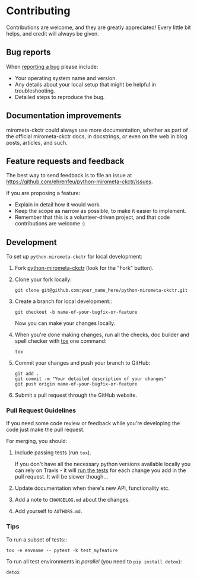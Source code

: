 Contributing
============

Contributions are welcome, and they are greatly appreciated! Every
little bit helps, and credit will always be given.

Bug reports
-----------

When [reporting a bug](https://github.com/ehrenfeu/python-mirometa-ckctr/issues)
please include:

* Your operating system name and version.
* Any details about your local setup that might be helpful in
  troubleshooting.
* Detailed steps to reproduce the bug.

Documentation improvements
--------------------------

mirometa-ckctr could always use more documentation, whether as part of the
official mirometa-ckctr docs, in docstrings, or even on the web in blog posts,
articles, and such.

Feature requests and feedback
-----------------------------

The best way to send feedback is to file an issue at
https://github.com/ehrenfeu/python-mirometa-ckctr/issues.

If you are proposing a feature:

* Explain in detail how it would work.
* Keep the scope as narrow as possible, to make it easier to implement.
* Remember that this is a volunteer-driven project, and that code contributions
  are welcome :)

Development
-----------

To set up `python-mirometa-ckctr` for local development:

1. Fork [python-mirometa-ckctr](https://github.com/ehrenfeu/python-mirometa-ckctr)
   (look for the "Fork" button).

1. Clone your fork locally:

   ```
   git clone git@github.com:your_name_here/python-mirometa-ckctr.git
   ```

1. Create a branch for local development::

   ```
   git checkout -b name-of-your-bugfix-or-feature
   ```

   Now you can make your changes locally.

1. When you're done making changes, run all the checks, doc builder and spell
   checker with [tox](http://tox.readthedocs.io/en/latest/install.html) one
   command:

   ```
   tox
   ```

1. Commit your changes and push your branch to GitHub:

   ```
   git add .
   git commit -m "Your detailed description of your changes"
   git push origin name-of-your-bugfix-or-feature
   ```

1. Submit a pull request through the GitHub website.

### Pull Request Guidelines

If you need some code review or feedback while you're developing the code just
make the pull request.

For merging, you should:

1. Include passing tests (run `tox`).

   If you don't have all the necessary python versions available locally you can
   rely on Travis - it will [run the
   tests](https://travis-ci.org/ehrenfeu/python-mirometa-ckctr/pull_requests)
   for each change you add in the pull request. It will be slower though...

1. Update documentation when there's new API, functionality etc.
1. Add a note to `CHANGELOG.md` about the changes.
1. Add yourself to `AUTHORS.md`.

### Tips

To run a subset of tests::

    tox -e envname -- pytest -k test_myfeature

To run all test environments in *parallel* (you need to `pip install detox`):

    detox
